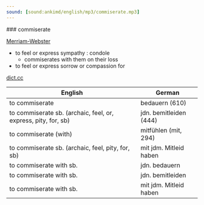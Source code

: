 ```yaml
---
sound: [sound:ankimd/english/mp3/commiserate.mp3]
---
```


\### commiserate

[Merriam-Webster](https://www.merriam-webster.com/dictionary/commiserate)

- to feel or express sympathy : condole
    - commiserates with them on their loss
- to feel or express sorrow or compassion for

[dict.cc](https://www.dict.cc/commiserate)

| English        | German       |
| -------------- | ------------ |
| to commiserate | bedauern (610) |
| to commiserate sb. (archaic, feel, or, express, pity, for, sb) | jdn. bemitleiden (444) |
| to commiserate (with) | mitfühlen (mit, 294) |
| to commiserate sb. (archaic, feel, pity, for, sb) | mit jdm. Mitleid haben |
| to commiserate with sb. | jdn. bedauern |
| to commiserate with sb. | jdn. bemitleiden |
| to commiserate with sb. | mit jdm. Mitleid haben |

